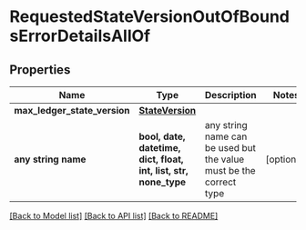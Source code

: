 # RequestedStateVersionOutOfBoundsErrorDetailsAllOf


## Properties
Name | Type | Description | Notes
------------ | ------------- | ------------- | -------------
**max_ledger_state_version** | [**StateVersion**](StateVersion.md) |  | 
**any string name** | **bool, date, datetime, dict, float, int, list, str, none_type** | any string name can be used but the value must be the correct type | [optional]

[[Back to Model list]](../README.md#documentation-for-models) [[Back to API list]](../README.md#documentation-for-api-endpoints) [[Back to README]](../README.md)


